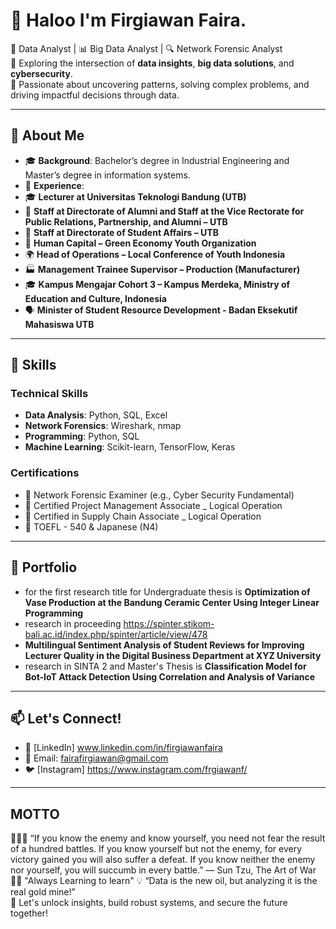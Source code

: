 # 👋 Haloo I'm Firgiawan Faira.

🎯 Data Analyst | 📊 Big Data Analyst | 🔍 Network Forensic Analyst  
🔗 Exploring the intersection of **data insights**, **big data solutions**, and **cybersecurity**.  
🌟 Passionate about uncovering patterns, solving complex problems, and driving impactful decisions through data.

---

## 🚀 About Me
- 🎓 **Background**: Bachelor’s degree in Industrial Engineering and Master’s degree in information systems.
- 💼 **Experience**:
- 🎓 **Lecturer at Universitas Teknologi Bandung (UTB)**  
- 🎯 **Staff at Directorate of Alumni and Staff at the Vice Rectorate for Public Relations, Partnership, and Alumni – UTB**  
- 📌 **Staff at Directorate of Student Affairs – UTB**  
- 🌱 **Human Capital – Green Economy Youth Organization**  
- 🌍 **Head of Operations – Local Conference of Youth Indonesia**  
- 🏭 **Management Trainee Supervisor – Production (Manufacturer)**  
- 🎓 **Kampus Mengajar Cohort 3 – Kampus Merdeka, Ministry of Education and Culture, Indonesia**
- 🗣️ **Minister of Student Resource Development - Badan Eksekutif Mahasiswa UTB**

---

## 🔧 Skills
### **Technical Skills**
- **Data Analysis**: Python, SQL, Excel
- **Network Forensics**: Wireshark, nmap
- **Programming**: Python, SQL
- **Machine Learning**: Scikit-learn, TensorFlow, Keras

### **Certifications**
- 📜 Network Forensic Examiner (e.g., Cyber Security Fundamental)
- 📜 Certified Project Management Associate _ Logical Operation
- 📜 Certified in Supply Chain Associate _ Logical Operation
- 📜 TOEFL - 540 & Japanese (N4)

---

## 📂 Portfolio
- for the first research title for Undergraduate thesis is **Optimization of Vase Production at the Bandung Ceramic Center Using Integer Linear Programming**
- research in proceeding https://spinter.stikom-bali.ac.id/index.php/spinter/article/view/478
- **Multilingual Sentiment Analysis of Student Reviews for Improving Lecturer Quality in the Digital Business Department at XYZ University**
- research in SINTA 2 and Master's Thesis is **Classification Model for Bot-IoT Attack Detection Using Correlation and Analysis of Variance**

---

## 📫 Let's Connect!
- 📝 [LinkedIn] www.linkedin.com/in/firgiawanfaira
- 📧 Email: fairafirgiawan@gmail.com
- 🐦 [Instagram] https://www.instagram.com/frgiawanf/

---
## MOTTO
👨🏻‍🎓 “If you know the enemy and know yourself, you need not fear the result of a hundred battles. If you know yourself but not the enemy, for every victory gained you will also suffer a defeat. If you know neither the enemy nor yourself, you will succumb in every battle.”
― Sun Tzu, The Art of War
🕵🏻 "Always Learning to learn"
💡 “Data is the new oil, but analyzing it is the real gold mine!”  
🚀 Let's unlock insights, build robust systems, and secure the future together!
